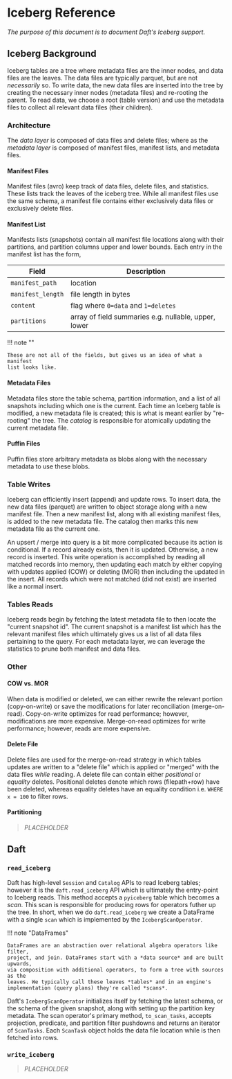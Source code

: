 # Iceberg Reference

*The purpose of this document is to document Daft's Iceberg support.*

## Iceberg Background

Iceberg tables are a tree where metadata files are the inner nodes, and data
files are the leaves. The data files are typically parquet, but are not
*necessarily* so. To write data, the new data files are inserted into the tree
by creating the necessary inner nodes (metadata files) and re-rooting the
parent. To read data, we choose a root (table version) and use the metadata
files to collect all relevant data files (their children).

### Architecture

The *data layer* is composed of data files and delete files; where as the
*metadata layer* is composed of manifest files, manifest lists, and metadata
files.

#### Manifest Files

Manifest files (avro) keep track of data files, delete files, and statistics.
These lists track the leaves of the iceberg tree. While all manifest files use
the same schema, a manifest file contains either exclusively data files or
exclusively delete files.

#### Manifest List

Manifests lists (snapshots) contain all manifest file locations along with their
partitions, and partition columns upper and lower bounds. Each entry in the
manifest list has the form,

| Field             | Description                                          |
| ----------------- | ---------------------------------------------------- |
| `manifest_path`   | location                                             |
| `manifest_length` | file length in bytes                                 |
| `content`         | flag where `0=data` and `1=deletes`                  |
| `partitions`      | array of field summaries e.g. nullable, upper, lower |

!!! note ""

    These are not all of the fields, but gives us an idea of what a manifest
    list looks like.

#### Metadata Files

Metadata files store the table schema, partition information, and a list of all
snapshots including which one is the current. Each time an Iceberg table is
modified, a new metadata file is created; this is what is meant earlier by
"re-rooting" the tree. The *catalog* is responsible for atomically updating the
current metadata file.

#### Puffin Files

Puffin files store arbitrary metadata as blobs along with the necessary metadata
to use these blobs.

### Table Writes

Iceberg can efficiently insert (append) and update rows. To insert data, the new
data files (parquet) are written to object storage along with a new manifest
file. Then a new manifest list, along with all existing manifest files, is added
to the new metadata file. The catalog then marks this new metadata file as the
current one.

An upsert / merge into query is a bit more complicated because its action is
conditional. If a record already exists, then it is updated. Otherwise, a new
record is inserted. This write operation is accomplished by reading all matched
records into memory, then updating each match by either copying with updates
applied (COW) or deleting (MOR) then including the updated in the insert. All
records which were not matched (did not exist) are inserted like a normal
insert.

### Tables Reads

Iceberg reads begin by fetching the latest metadata file to then locate the
"current snapshot id". The current snapshot is a manifest list which has the
relevant manifest files which ultimately gives us a list of all data files
pertaining to the query. For each metadata layer, we can leverage the statistics
to prune both manifest and data files.

### Other

#### COW vs. MOR

When data is modified or deleted, we can either rewrite the relevant portion
(copy-on-write) or save the modifications for later reconciliation
(merge-on-read). Copy-on-write optimizes for read performance; however,
modifications are more expensive. Merge-on-read optimizes for write performance;
however, reads are more expensive.

#### Delete File

Delete files are used for the merge-on-read strategy in which tables updates are
written to a "delete file" which is applied or "merged" with the data files
*while* reading. A delete file can contain either *positional* or *equality*
deletes. Positional deletes denote which rows (filepath+row) have been deleted,
whereas equality deletes have an equality condition i.e. `WHERE x = 100` to
filter rows.

#### Partitioning

> *PLACEHOLDER*

## Daft

### `read_iceberg`

Daft has high-level `Session` and `Catalog` APIs to read Iceberg tables; however
it is the `daft.read_iceberg` API which is ultimately the entry-point to Iceberg
reads. This method accepts a `pyiceberg` table which becomes a *scan*. This scan
is responsible for producing rows for operators futher up the tree. In short,
when we do `daft.read_iceberg` we create a DataFrame with a single `scan` which
is implemented by the `IcebergScanOperator`.

!!! note "DataFrames"

    DataFrames are an abstraction over relational algebra operators like filter,
    project, and join. DataFrames start with a *data source* and are built upwards,
    via composition with additional operators, to form a tree with sources as the
    leaves. We typically call these leaves *tables* and in an engine's
    implementation (query plans) they're called *scans*.

Daft's `IcebergScanOperator` initializes itself by fetching the latest schema,
or the schema of the given snapshot, along with setting up the partition key
metadata. The scan operator's primary method, `to_scan_tasks`, accepts
projection, predicate, and partition filter pushdowns and returns an iterator of
`ScanTasks`. Each `ScanTask` object holds the data file location while is then
fetched into rows.

### `write_iceberg`

> *PLACEHOLDER*
